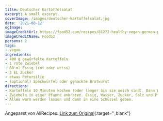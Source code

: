 ```yaml
---
title: Deutscher Kartoffelsalat
excerpt: A small excerpt.
coverImage: /images/deutscher-kartoffelsalat.jpg
date: '2021-08-12'
ogImage:
imageCreditUrl: https://food52.com/recipes/81272-healthy-vegan-german-potato-salad
imageCreditName: Food52
persons: 2
tags:
- vegan
ingredients:
- 400 g gewürfelte Kartoffeln
- 1 rote Zwiebel
- 60 ml Essig (rot oder weiss)
- 3 EL Zucker
- etwas Petersilie
- (optional) Speckwürfel oder gehackte Bratwurst
directions:
- Kartoffeln 10 Minuten kochen (oder länger bis sie weich sind). Dann Wasser abgiessen und Kartoffeln abkühlen lassen.
- Zwiebeln in einer Pfanne anbraten. Essig, Wasser, Zucker, Salz und Pfeffer hinzugeben. Zum kochen bringen und die Kartoffeln und Petersilie hinzufügen.
- Alles warm werden lassen und dann in eine Schüssel geben.
---
```

Angepasst von AllRecipes: [Link zum Original](https://www.allrecipes.com/recipe/83097/authentic-german-potato-salad/){:target="_blank"}